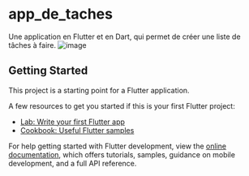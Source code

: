 # app_de_taches

Une application en Flutter et en Dart, qui permet de créer une liste de tâches à faire.
![image](https://github.com/Jotaro15/application-de-taches/assets/96185189/b4d38d3d-ace6-4774-b9f8-f5a4e175155f)


## Getting Started

This project is a starting point for a Flutter application.

A few resources to get you started if this is your first Flutter project:

- [Lab: Write your first Flutter app](https://docs.flutter.dev/get-started/codelab)
- [Cookbook: Useful Flutter samples](https://docs.flutter.dev/cookbook)

For help getting started with Flutter development, view the
[online documentation](https://docs.flutter.dev/), which offers tutorials,
samples, guidance on mobile development, and a full API reference.
